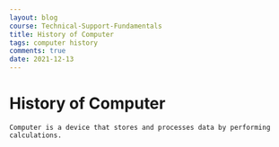```yaml
---
layout: blog
course: Technical-Support-Fundamentals
title: History of Computer
tags: computer history
comments: true
date: 2021-12-13
---
```


# History of Computer

`Computer is a device that stores and processes data by performing calculations.` 
